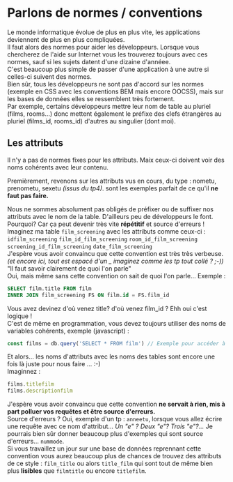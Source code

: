 # Parlons de normes / conventions
Le monde informatique évolue de plus en plus vite, les applications deviennent de plus en plus compliquées. <br />
Il faut alors des normes pour aider les développeurs. Lorsque vous chercherez de l'aide sur Internet vous les trouverez toujours avec ces normes, sauf si les sujets datent d'une dizaine d'annéee. <br />
C'est beaucoup plus simple de passer d'une application à une autre si celles-ci suivent des normes. <br />
Bien sûr, tous les développeurs ne sont pas d'accord sur les normes (exemple en CSS avec les conventions BEM mais encore OOCSS), mais sur les bases de données elles se ressemblent très fortement. <br />
Par exemple, certains développeurs mettre leur nom de table au pluriel (films, rooms...) donc mettent également le préfixe des clefs étrangères au pluriel (films_id, rooms_id)
d'autres au singulier (dont moi).

## Les attributs
Il n'y a pas de normes fixes pour les attributs. Maix ceux-ci doivent voir des noms cohérents avec leur contenu. <br />

Premièrement, revenons sur les attributs vus en cours, du type : nometu, prenometu, sexetu *(issus du tp4)*. sont les exemples parfait de ce qu'il **ne faut pas faire.** <br />

Nous ne sommes absolument pas obligés de préfixer ou de suffixer nos attributs avec le nom de la table. D'ailleurs peu de développeurs le font. <br />
Pourquoi? Car ça peut devenir très vite **répétitif** et source d'erreurs ! Imaginez ma table `film_screening` avec les attributs comme ceux-ci : <br />
`idfilm_screening` `film_id_film_screening` `room_id_film_screening` `screening_id_film_screening` `date_film_screening` <br />
J'espère vous avoir convaincu que cette convention est très très verbeuse. *(et encore ici, tout est espacé d'un _ imaginez comme les tp tout collé ? ;-))* <br />
"Il faut savoir clairement de quoi l'on parle" <br />
Oui, mais même sans cette convention on sait de quoi l'on parle... Exemple : 
```SQL
SELECT film.title FROM film
INNER JOIN film_screening FS ON film.id = FS.film_id
```
Vous avez devinez d'où venez title? d'où venez film_id ? Ehh oui c'est logique ! <br />
C'est de même en programmation, vous devez toujours utiliser des noms de variables cohérents, exemple (javascript) :
```javascript
const films = db.query('SELECT * FROM film') // Exemple pour accéder à un film (simplifié) : films.title ...
```
Et alors... les noms d'attributs avec les noms des tables sont encore une fois là juste pour nous faire ... :-) <br />
Imaginnez :
```javascript
films.titlefilm
films.descriptionfilm
```
J'espère vous avoir convaincu que cette convention **ne servait à rien, mis à part polluer vos requêtes et être source d'erreurs.** <br />
Source d'erreurs ? Oui, exemple d'un tp : `anneetu`, lorsque vous allez écrire une requête avec ce nom d'attribut... *Un "e" ? Deux "e"? Trois "e"?...* 
Je pourrais bien sûr donner beaucoup plus d'exemples qui sont source d'erreurs... `nummode`.
<br />
Si vous travaillez un jour sur une base de données reprennant cette convention vous aurez beaucoup plus de chances de trouvez des attributs de ce style : `film_title` ou alors `title_film` qui sont tout de même bien plus **lisibles** que `filmtitle` ou encore `titlefilm`.
